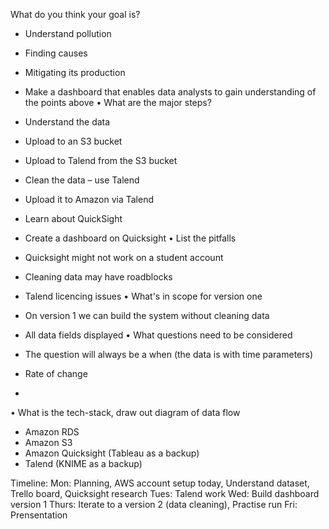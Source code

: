 What do you think your goal is?
-	Understand pollution
-	Finding causes
-	Mitigating its production

-	Make a dashboard that enables data analysts to gain understanding of the points above
• What are the major steps?
-	Understand the data
-	Upload to an S3 bucket
-	Upload to Talend from the S3 bucket
-	Clean the data – use Talend
-	Upload it to Amazon via Talend
-	Learn about QuickSight 
-	Create a dashboard on Quicksight
• List the pitfalls
-	Quicksight might not work on a student account
-	Cleaning data may have roadblocks
-	Talend licencing issues 
• What's in scope for version one
-	On version 1 we can build the system without cleaning data
-	All data fields displayed
• What questions need to be considered
-	The question will always be a when (the data is with time parameters)
-	Rate of change
-	
• What is the tech-stack, draw out diagram of data flow
-	Amazon RDS
-	Amazon S3
-	Amazon Quicksight (Tableau as a backup)
-	Talend (KNIME as a backup)




Timeline:
Mon: Planning, AWS account setup today, Understand dataset, Trello board, Quicksight research
Tues: Talend work
Wed: Build dashboard version 1
Thurs: Iterate to a version 2 (data cleaning), Practise run
Fri: Prensentation
